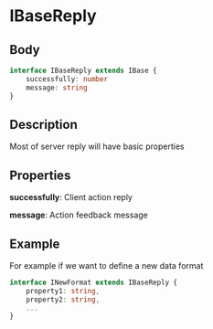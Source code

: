 # IBaseReply

## Body
```typescript
interface IBaseReply extends IBase {
    successfully: number
    message: string
}
```

## Description

Most of server reply will have basic properties

## Properties

**successfully**: Client action reply

**message**: Action feedback message

## Example

For example if we want to define a new data format

```typescript
interface INewFormat extends IBaseReply {
    property1: string,
    property2: string,
    ...
}
```

